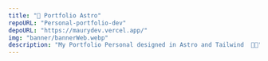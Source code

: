 ```yaml
---
title: "💼 Portfolio Astro"
repoURL: "Personal-portfolio-dev"
depoURL: "https://maurydev.vercel.app/"
img: "banner/bannerWeb.webp"
description: "My Portfolio Personal designed in Astro and Tailwind  🚀✨"
---
```

